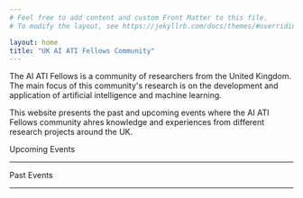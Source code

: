 ```yaml
---
# Feel free to add content and custom Front Matter to this file.
# To modify the layout, see https://jekyllrb.com/docs/themes/#overriding-theme-defaults

layout: home
title: "UK AI ATI Fellows Community"
---
```


The AI ATI Fellows is a community of researchers from the United Kingdom. The main focus of this community's research is on the development and application of artificial intelligence and machine learning.

This website presents the past and upcoming events where the AI ATI Fellows community ahres knowledge and experiences from different research projects around the UK.

Upcoming Events
_______________



Past Events
___________



